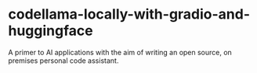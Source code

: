 # codellama-locally-with-gradio-and-huggingface
A primer to AI applications with the aim of writing an open source, on premises personal code assistant.
